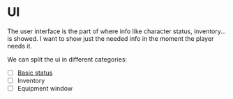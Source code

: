 # UI

The user interface is the part of where info like character status, inventory... is showed.
I want to show just the needed info in the moment the player needs it.

We can split the ui in different categories:

- [ ] [Basic status](./basic-status.md)
- [ ] Inventory
- [ ] Equipment window